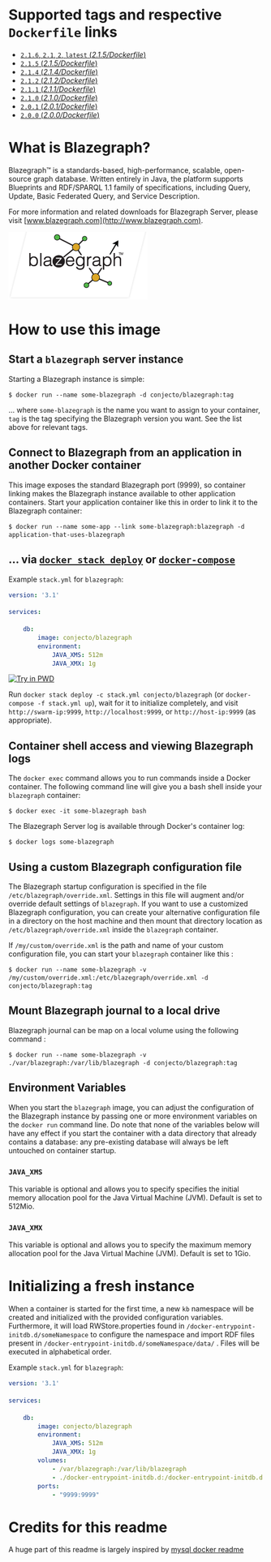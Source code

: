 
# Supported tags and respective `Dockerfile` links

-	[`2.1.6`, `2.1`, `2`, `latest` (*2.1.5/Dockerfile*)](https://github.com/conjecto/docker-blazegraph/blob/master/2.1.6/Dockerfile)
-	[`2.1.5` (*2.1.5/Dockerfile*)](https://github.com/conjecto/docker-blazegraph/blob/master/2.1.5/Dockerfile)
-	[`2.1.4` (*2.1.4/Dockerfile*)](https://github.com/conjecto/docker-blazegraph/blob/master/2.1.4/Dockerfile)
-	[`2.1.2` (*2.1.2/Dockerfile*)](https://github.com/conjecto/docker-blazegraph/blob/master/2.1.2/Dockerfile)
-	[`2.1.1` (*2.1.1/Dockerfile*)](https://github.com/conjecto/docker-blazegraph/blob/master/2.1.1/Dockerfile)
-	[`2.1.0` (*2.1.0/Dockerfile*)](https://github.com/conjecto/docker-blazegraph/blob/master/2.1.0/Dockerfile)
-	[`2.0.1` (*2.0.1/Dockerfile*)](https://github.com/conjecto/docker-blazegraph/blob/master/2.0.1/Dockerfile)
-	[`2.0.0` (*2.0.0/Dockerfile*)](https://github.com/conjecto/docker-blazegraph/blob/master/2.0.0/Dockerfile)

# What is Blazegraph?

Blazegraph™ is a standards-based, high-performance, scalable, open-source graph database. Written entirely in Java, the platform supports Blueprints and RDF/SPARQL 1.1 family of specifications, including Query, Update, Basic Federated Query, and Service Description.

For more information and related downloads for Blazegraph Server, please visit [www.blazegraph.com](http://www.blazegraph.com).

![logo](https://github.com/conjecto/docker-blazegraph/blob/master/docs/logo.png?raw=true)

# How to use this image

## Start a `blazegraph` server instance

Starting a Blazegraph instance is simple:

```console
$ docker run --name some-blazegraph -d conjecto/blazegraph:tag
```

... where `some-blazegraph` is the name you want to assign to your container, `tag` is the tag specifying the Blazegraph version you want. See the list above for relevant tags.

## Connect to Blazegraph from an application in another Docker container

This image exposes the standard Blazegraph port (9999), so container linking makes the Blazegraph instance available to other application containers. Start your application container like this in order to link it to the Blazegraph container:

```console
$ docker run --name some-app --link some-blazegraph:blazegraph -d application-that-uses-blazegraph
```

## ... via [`docker stack deploy`](https://docs.docker.com/engine/reference/commandline/stack_deploy/) or [`docker-compose`](https://github.com/docker/compose)

Example `stack.yml` for `blazegraph`:

```yaml
version: '3.1'

services:

    db:
        image: conjecto/blazegraph
        environment:
            JAVA_XMS: 512m
            JAVA_XMX: 1g

```

[![Try in PWD](https://github.com/play-with-docker/stacks/raw/cff22438cb4195ace27f9b15784bbb497047afa7/assets/images/button.png)](http://play-with-docker.com?stack=https://raw.githubusercontent.com/conjecto/blazegraph/master/stack.yml)

Run `docker stack deploy -c stack.yml conjecto/blazegraph` (or `docker-compose -f stack.yml up`), wait for it to initialize completely, and visit `http://swarm-ip:9999`, `http://localhost:9999`, or `http://host-ip:9999` (as appropriate).

## Container shell access and viewing Blazegraph logs

The `docker exec` command allows you to run commands inside a Docker container. The following command line will give you a bash shell inside your `blazegraph` container:

```console
$ docker exec -it some-blazegraph bash
```

The Blazegraph Server log is available through Docker's container log:

```console
$ docker logs some-blazegraph
```

## Using a custom Blazegraph configuration file

The Blazegraph startup configuration is specified in the file `/etc/blazegraph/override.xml`. Settings in this file will augment and/or override default settings of `blazegraph`. If you want to use a customized Blazegraph configuration, you can create your alternative configuration file in a directory on the host machine and then mount that directory location as `/etc/blazegraph/override.xml` inside the `blazegraph` container.

If `/my/custom/override.xml` is the path and name of your custom configuration file, you can start your `blazegraph` container like this :

```console
$ docker run --name some-blazegraph -v /my/custom/override.xml:/etc/blazegraph/override.xml -d conjecto/blazegraph:tag
```


## Mount Blazegraph journal to a local drive

Blazegraph journal can be map on a local volume using the following command :

```console
$ docker run --name some-blazegraph -v ./var/blazegraph:/var/lib/blazegraph -d conjecto/blazegraph:tag
```


## Environment Variables

When you start the `blazegraph` image, you can adjust the configuration of the Blazegraph instance by passing one or more environment variables on the `docker run` command line. Do note that none of the variables below will have any effect if you start the container with a data directory that already contains a database: any pre-existing database will always be left untouched on container startup.

### `JAVA_XMS`

This variable is optional and allows you to specify specifies the initial memory allocation pool for the Java Virtual Machine (JVM). Default is set to 512Mio.

### `JAVA_XMX`

This variable is optional and allows you to specify the maximum memory allocation pool for the Java Virtual Machine (JVM). Default is set to 1Gio.

# Initializing a fresh instance

When a container is started for the first time, a new `kb` namespace will be created and initialized with the provided configuration variables.
Furthermore, it will load RWStore.properties found in `/docker-entrypoint-initdb.d/someNamespace` to configure the namespace and import RDF files
present in `/docker-entrypoint-initdb.d/someNamespace/data/`  . Files will be executed in alphabetical order.

Example `stack.yml` for `blazegraph`:

```yaml
version: '3.1'

services:

    db:
        image: conjecto/blazegraph
        environment:
            JAVA_XMS: 512m
            JAVA_XMX: 1g
        volumes:
            - /var/blazegraph:/var/lib/blazegraph
            - ./docker-entrypoint-initdb.d:/docker-entrypoint-initdb.d
        ports:
            - "9999:9999"
```

# Credits for this readme

A huge part of this readme is largely inspired by [mysql docker readme](https://hub.docker.com/_/mysql/)